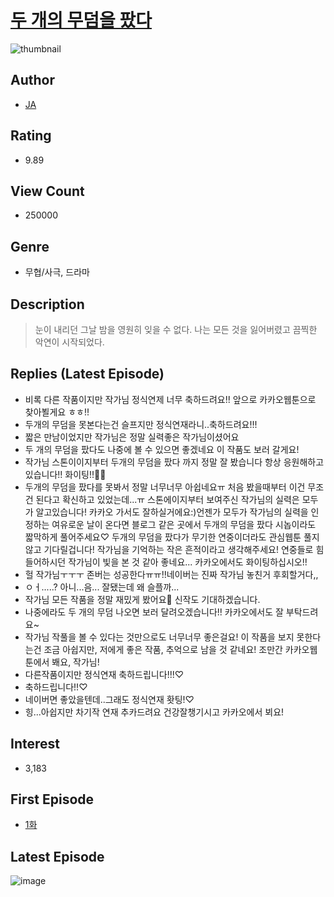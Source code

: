 # [두 개의 무덤을 팠다](https://comic.naver.com/bestChallenge/list?titleId=756749)
![thumbnail](https://image-comic.pstatic.net/user_contents_data/challenge_comic/2020/10/07/319259/thumbnail_202x16466aace02_554d_4897_b8b0_d78959d6fd49_00002688.JPEG)

## Author
- [JA](https://comic.naver.com/artistTitle?id=319259)

## Rating
- 9.89

## View Count
- 250000

## Genre
- 무협/사극, 드라마

## Description
> 눈이 내리던 그날 밤을 영원히 잊을 수 없다. 나는 모든 것을 잃어버렸고 끔찍한 악연이 시작되었다.

## Replies (Latest Episode)
- 비록 다른 작품이지만 작가님 정식연제 너무 축하드려요!! 앞으로 카카오웹툰으로 찾아뵐게요 ㅎㅎ!!
- 두개의 무덤을 못본다는건 슬프지만 정식연재라니..축하드려요!!!
- 짧은 만남이었지만 작가님은 정말 실력좋은 작가님이셨어요
- 두 개의 무덤을 팠다도 나중에 볼 수 있으면 좋겠네요 이 작품도 보러 갈게요!
- 작가님 스톤이이지부터 두개의 무덤을 팠다 까지 정말 잘 봤습니다 항상 응원해하고 있습니다!! 화이팅!!💪🏻
- 두개의 무덤을 팠다를 못봐서 정말 너무너무 아쉽네요ㅠ 처음 봤을때부터 이건 무조건 된다고 확신하고 있었는데...ㅠ 스톤에이지부터 보여주신 작가님의 실력은 모두가 알고있습니다! 카카오 가서도 잘하실거에요:)언젠가 모두가 작가님의 실력을 인정하는 여유로운 날이 온다면 블로그 같은 곳에서 두개의 무덤을 팠다 시놉이라도 짧막하게 풀어주세요♡ 두개의 무덤을 팠다가 무기한 연중이더라도 관심웹툰 풀지 않고 기다릴겁니다! 작가님을 기억하는 작은 흔적이라고 생각해주세요! 연중들로 힘들어하시던 작가님이 빛을 본 것 같아 좋네요... 카카오에서도 화이팅하십시오!!
- 헐 작가님ㅜㅜㅜ 존버는 성공한다ㅠㅠ!!네이버는 진짜 작가님 놓친거 후회할거다,,
- ㅇㅓ.....? 아니...음... 잘됐는데 왜 슬플까...
- 작가님 모든 작품을 정말 재밌게 봤어요🥰 신작도 기대하겠습니다.
- 나중에라도 두 개의 무덤 나오면 보러 달려오겠습니다!! 카카오에서도 잘 부탁드려요~
- 작가님 작풀을 볼 수 있다는 것만으로도 너무너무 좋은걸요! 이 작품을 보지 못한다는건 조금 아쉽지만, 저에게 좋은 작품, 추억으로 남을 것 같네요! 조만간 카카오웹툰에서 봬요, 작가님!
- 다른작품이지만 정식연재 축하드립니다!!!♡
- 축하드립니다!!♡
- 네이버면 좋았을텐데..그래도 정식연재 홧팅!♡
- 힝...아쉽지만 차기작 연재 추카드려요 건강잘챙기시고 카카오에서 뵈요!

## Interest
- 3,183

## First Episode
- [1화](https://comic.naver.com/bestChallenge/detail?titleId=756749&no=1)

## Latest Episode
![image](https://image-comic.pstatic.net/user_contents_data/challenge_comic/2022/07/21/319259/upload_7017283565325280566.jpeg)
